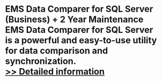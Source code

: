 # EMS Data Comparer for SQL Server (Business) + 2 Year Maintenance<br />EMS Data Comparer for SQL Server is a powerful and easy-to-use utility for data comparison and synchronization.<br />[>> Detailed information](https://secure.shareit.com/shareit/product.html?productid=300067993&affiliateid=200057808)